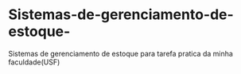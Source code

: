 # Sistemas-de-gerenciamento-de-estoque-
Sistemas de gerenciamento de estoque para tarefa pratica da minha faculdade(USF)
